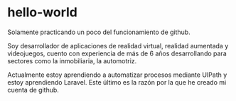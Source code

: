 # hello-world

Solamente practicando un poco del funcionamiento de github.

Soy desarrollador de aplicaciones de realidad virtual, realidad aumentada y videojuegos, cuento con experiencia de más de 6 años desarrollando para sectores como la inmobiliaria, la automotriz. 

Actualmente estoy aprendiendo a automatizar procesos mediante UIPath y estoy aprendiendo Laravel. Este último es la razón por la que he creado mi cuenta de github.
